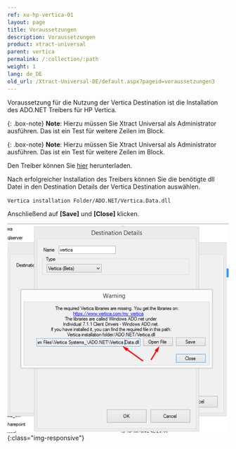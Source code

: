 ```yaml
---
ref: xu-hp-vertica-01
layout: page
title: Voraussetzungen
description: Voraussetzungen
product: xtract-universal
parent: vertica
permalink: /:collection/:path
weight: 1
lang: de_DE
old_url: /Xtract-Universal-DE/default.aspx?pageid=voraussetzungen3
---
```

Voraussetzung für die Nutzung der Vertica Destination ist die Installation des ADO.NET Treibers für HP Vertica.

{: .box-note} 
**Note**: Hierzu müssen Sie Xtract Universal als Administrator ausführen.
Das ist ein Test für weitere Zeilen im Block.

{: .box-note} 
**Note**: Hierzu müssen Sie Xtract Universal als Administrator ausführen. Das ist ein Test für weitere Zeilen im Block.

Den Treiber können Sie [hier](https://www.vertica.com/client-drivers/) herunterladen.

Nach erfolgreicher Installation des Treibers können Sie die benötigte dll Datei in den Destination Details der Vertica Destination auswählen.<br>

`Vertica installation Folder/ADO.NET/Vertica.Data.dll`

Anschließend auf **[Save]** und **[Close]** klicken.

![XU_Vertica_driver](/img/content/XU_Vertica_driver.png){:class="img-responsive"}
